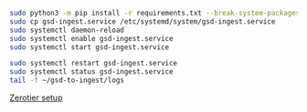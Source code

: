 ```bash
sudo python3 -m pip install -r requirements.txt --break-system-packages
sudo cp gsd-ingest.service /etc/systemd/system/gsd-ingest.service
sudo systemctl daemon-reload
sudo systemctl enable gsd-ingest.service
sudo systemctl start gsd-ingest.service
```

```bash
sudo systemctl restart gsd-ingest.service
sudo systemctl status gsd-ingest.service
tail -f ~/gsd-to-ingest/logs
```

[Zerotier setup](https://docs.google.com/document/d/1l8SA2pNLpueWjAy0l3gStlXXv-Tw3wwl3vfgqVdrA8s/edit?usp=sharing)
